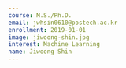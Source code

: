 ```yaml
---
course: M.S./Ph.D.
email: jwhsin0610@postech.ac.kr
enrollment: 2019-01-01
image: jiwoong-shin.jpg
interest: Machine Learning
name: Jiwoong Shin
---
```

